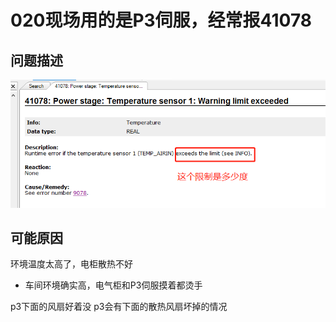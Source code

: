 # 020现场用的是P3伺服，经常报41078

## 问题描述

![Img](./FILES/020.md/img-20220630165048.png)

## 可能原因

环境温度太高了，电柜散热不好
- 车间环境确实高，电气柜和P3伺服摸着都烫手

p3下面的风扇好着没
p3会有下面的散热风扇坏掉的情况

